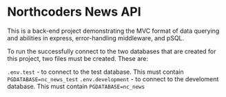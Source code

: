 # Northcoders News API

This is a back-end project demonstrating the MVC format of data querying and abilities in express, error-handling middleware, and pSQL.

To run the successfully connect to the two databases that are created for this project, two files must be created. These are:

`.env.test` - to connect to the test database. This must contain `PGDATABASE=nc_news_test`
`.env.development` - to connect to the develoment database. This must contain `PGDATABASE=nc_news`

